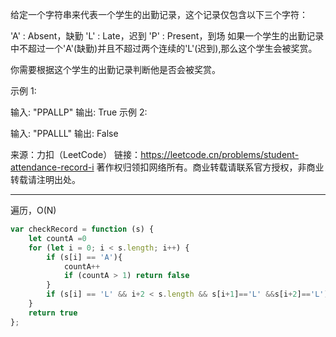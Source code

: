 给定一个字符串来代表一个学生的出勤记录，这个记录仅包含以下三个字符：

'A' : Absent，缺勤
'L' : Late，迟到
'P' : Present，到场
如果一个学生的出勤记录中不超过一个'A'(缺勤)并且不超过两个连续的'L'(迟到),那么这个学生会被奖赏。

你需要根据这个学生的出勤记录判断他是否会被奖赏。

示例 1:

输入: "PPALLP"
输出: True
示例 2:

输入: "PPALLL"
输出: False

来源：力扣（LeetCode）
链接：https://leetcode.cn/problems/student-attendance-record-i
著作权归领扣网络所有。商业转载请联系官方授权，非商业转载请注明出处。

---

遍历，O(N)

```javascript
var checkRecord = function (s) {
    let countA =0
    for (let i = 0; i < s.length; i++) {
        if (s[i] == 'A'){
            countA++
            if (countA > 1) return false
        }
        if (s[i] == 'L' && i+2 < s.length && s[i+1]=='L' &&s[i+2]=='L') return false
    }
    return true
};
```